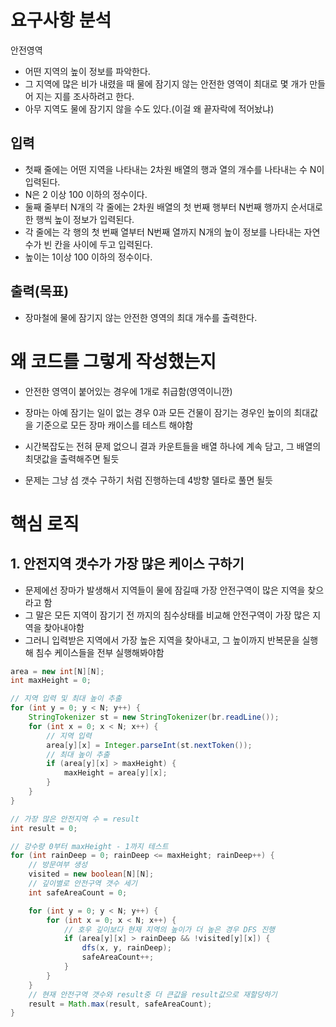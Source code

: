 # 요구사항 분석
안전영역

- 어떤 지역의 높이 정보를 파악한다.
- 그 지역에 많은 비가 내렸을 때 물에 잠기지 않는 안전한 영역이 최대로 몇 개가 만들어 지는 지를 조사하려고 한다.
- 아무 지역도 물에 잠기지 않을 수도 있다.(이걸 왜 끝자락에 적어놨냐)

## 입력
- 첫째 줄에는 어떤 지역을 나타내는 2차원 배열의 행과 열의 개수를 나타내는 수 N이 입력된다.
- N은 2 이상 100 이하의 정수이다.
- 둘째 줄부터 N개의 각 줄에는 2차원 배열의 첫 번째 행부터 N번째 행까지 순서대로 한 행씩 높이 정보가 입력된다.
- 각 줄에는 각 행의 첫 번째 열부터 N번째 열까지 N개의 높이 정보를 나타내는 자연수가 빈 칸을 사이에 두고 입력된다.
- 높이는 1이상 100 이하의 정수이다.

## 출력(목표)
- 장마철에 물에 잠기지 않는 안전한 영역의 최대 개수를 출력한다.

# 왜 코드를 그렇게 작성했는지
- 안전한 영역이 붙어있는 경우에 1개로 취급함(영역이니깐)

- 장마는 아예 잠기는 일이 없는 경우 0과 모든 건물이 잠기는 경우인 높이의 최대값을 기준으로 모든 장마 캐이스를 테스트 해야함
- 시간복잡도는 전혀 문제 없으니 결과 카운트들을 배열 하나에 계속 담고, 그 배열의 최댓값을 출력해주면 될듯

- 문제는 그냥 섬 갯수 구하기 처럼 진행하는데 4방향 델타로 풀면 될듯

# 핵심 로직
## 1. 안전지역 갯수가 가장 많은 케이스 구하기
- 문제에선 장마가 발생해서 지역들이 물에 잠길때 가장 안전구역이 많은 지역을 찾으라고 함
- 그 말은 모든 지역이 잠기기 전 까지의 침수상태를 비교해 안전구역이 가장 많은 지역을 찾아내야함
- 그러니 입력받은 지역에서 가장 높은 지역을 찾아내고, 그 높이까지 반복문을 실행해 침수 케이스들을 전부 실행해봐야함
```java
area = new int[N][N];
int maxHeight = 0;

// 지역 입력 및 최대 높이 추출
for (int y = 0; y < N; y++) {
    StringTokenizer st = new StringTokenizer(br.readLine());
    for (int x = 0; x < N; x++) {
        // 지역 입력
        area[y][x] = Integer.parseInt(st.nextToken());
        // 최대 높이 추출
        if (area[y][x] > maxHeight) {
            maxHeight = area[y][x];
        }
    }
}
```
```java
// 가장 많은 안전지역 수 = result
int result = 0;

// 강수량 0부터 maxHeight - 1까지 테스트
for (int rainDeep = 0; rainDeep <= maxHeight; rainDeep++) {
    // 방문여부 생성
    visited = new boolean[N][N];
    // 깊이별로 안전구역 갯수 세기
    int safeAreaCount = 0;

    for (int y = 0; y < N; y++) {
        for (int x = 0; x < N; x++) {
            // 호우 깊이보다 현재 지역의 높이가 더 높은 경우 DFS 진행
            if (area[y][x] > rainDeep && !visited[y][x]) {
                dfs(x, y, rainDeep);
                safeAreaCount++;
            }
        }
    }
    // 현재 안전구역 갯수와 result중 더 큰값을 result값으로 재할당하기
    result = Math.max(result, safeAreaCount);
}
```


